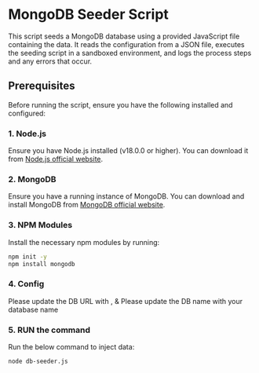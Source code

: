 # MongoDB Seeder Script

This script seeds a MongoDB database using a provided JavaScript file containing the data. It reads the configuration from a JSON file, executes the seeding script in a sandboxed environment, and logs the process steps and any errors that occur.

## Prerequisites

Before running the script, ensure you have the following installed and configured:

### 1. Node.js

Ensure you have Node.js installed (v18.0.0 or higher). You can download it from [Node.js official website](https://nodejs.org/).

### 2. MongoDB

Ensure you have a running instance of MongoDB. You can download and install MongoDB from [MongoDB official website](https://www.mongodb.com/try/download/community).

### 3. NPM Modules

Install the necessary npm modules by running:

```bash
npm init -y
npm install mongodb
```

### 4. Config

Please update the DB URL with <username>, <password> & <db-name>
Please update the DB name with your database name

### 5. RUN the command

Run the below command to inject data:

```bash
node db-seeder.js
```
